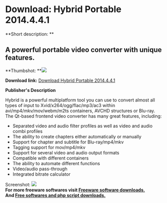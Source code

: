 # Download: Hybrid Portable 2014.4.4.1

**Short description: **

## A powerful portable video converter with unique features.

  
**Thumbshot: **![](http://www.freewarefiles.com/screenshot/hybrid_md.jpg)   
  
**Download link:** [Download Hybrid Portable 2014.4.4.1](http://freesoftwares.boysofts.com/Hybrid-Portable_program_92731.html)  
  

**Publisher's Description**  
  

Hybrid is a powerful multiplatform tool you can use to convert almost all
types of input to Xvid/x264/ogg/flac/mp3/ac3 within avi/mp4/mkv/mov/webm/m2ts
containers, AVCHD structures or Blu-ray. The Qt-based frontend video converter
has many great features, including:

  * Separated video and audio filter profiles as well as video and audio combi profiles 
  * The ability to create chapters either automatically or manually 
  * Support for chapter and subtitle for Blu-ray/mp4/mkv 
  * Tagging support for mov/mp4/mkv 
  * Support for several video and audio output formats 
  * Compatible with different containers 
  * The ability to automate different functions 
  * Video/audio pass-through 
  * Integrated bitrate calculator 

  
  
Screenshot: ![](http://www.freewarefiles.com/screenshot/hybrid.jpg)  
**For more freeware softwares visit [Freeware software downloads.](http://freesoftwares.boysofts.com/)**   
**And [Free softwares and php script downloads.](http://www.boysofts.com/)**

